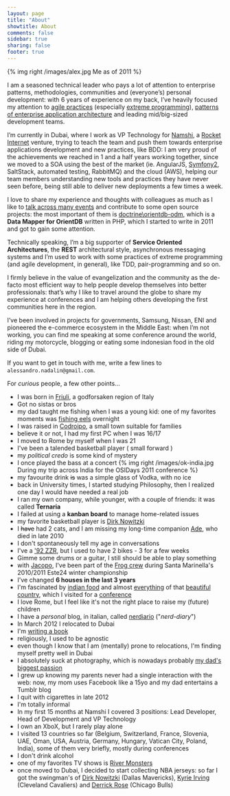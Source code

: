 ```yaml
---
layout: page
title: "About"
showtitle: About
comments: false
sidebar: true
sharing: false
footer: true
---
```


{% img right /images/alex.jpg Me as of 2011 %}

I am a seasoned technical leader who pays a lot of attention to enterprise patterns, methodologies, communities and (everyone’s) personal development: with 6 years of experience on my back, I’ve heavily focused my attention to [agile practices](http://agilemanifesto.org/) (especially [extreme programming](http://www.extremeprogramming.org/)), [patterns of enterprise application architecture](http://www.martinfowler.com/books/eaa.html) and leading mid/big-sized development teams.

I’m currently in Dubai, where I work as VP Technology for [Namshi](http://namshi.com), a [Rocket Internet](http://www.rocket-internet.de) venture, trying to teach the team and push them towards enterprise applications development and new practices, like BDD: I am very proud of the achievements we reached in 1 and a half years working together, since we moved to a SOA using the best of the market (ie. AngularJS, [Symfony2](http://www.symfony.com), SaltStack, automated testing, RabbitMQ) and the cloud (AWS), helping our team members understanding new tools and practices they have never seen before, being still able to deliver new deployments a few times a week.

I love to share my experience and
thoughts with colleagues as much as I like to 
[talk across many events](/conferences) and
contribute to some open source projects: the most important of them is
[doctrine\orientdb-odm](http://github.com/doctrine/orientdb-odm), which is a **Data Mapper for OrientDB**
written in PHP, which I started to write in 2011 and got to gain some attention.

Technically speaking, I’m a big supporter of **Service Oriented Architectures**, the **REST** architectural style, asynchronous messaging systems and I’m used to work with some practices of extreme programming (and agile development, in general), like TDD, pair-programming and so on.

I firmly believe in the value of evangelization and the community as the de-facto most efficient way to help people develop themselves into better professionals: that’s why I like to travel around the globe to share my experience at conferences and I am helping others developing the first communities here in the region.

I’ve been involved in projects for governments, Samsung, Nissan, ENI and pioneered the e-commerce ecosystem in the Middle East: when I’m not working, you can find me speaking at some conference around the world, riding my motorcycle, blogging or eating some indonesian food in the old side of Dubai.

If you want to get in touch with me, write a few lines to
`alessandro.nadalin@gmail.com`.

For *curious* people, a few other points...

* I was born in
[Friuli](http://maps.google.com/maps?q=san+vito+al+tagliamento&hl=en&ll=45.912944,12.854004&spn=4.448731,10.821533&sll=41.89052,12.494249&sspn=0.594988,1.352692&vpsrc=6&hnear=San+Vito+al+Tagliamento+Pordenone,+Friuli-Venezia+Giulia,+Italy&t=m&z=7),
a godforsaken region of Italy
* Got no sistas or bros
* my dad taught me fishing when I was a young kid: one of my favorites moments was [fishing eels](http://www.chicagoreader.com/imager/eel/b/original/7916914/ea87/Key_Ingredient_1966.jpg) overnight
* I was raised in [Codroipo](http://en.wikipedia.org/wiki/Codroipo),
a small town suitable for families
* believe it or not, I had my first PC when I was 16/17
* I moved to Rome by myself when I was 21
* I've been a talended basketball player ( small forward )
* my *political credo* is some kind of mystery
* I once played the bass at a concert {% img right /images/ok-india.jpg During my trip across India for the OSIDays 2011 conference %}
* my favourite drink ~~is~~ was a simple glass of Vodka, with no ice
* back in University times, I started studying Philosophy, then I realized one day
I would have needed a real job 
* I ran my own company, while younger, with a couple of friends: it was called
**Ternaria** 
* I failed at using a **kanban board** to manage home-related issues
* my favorite basketball player is [Dirk Nowitzki](http://en.wikipedia.org/wiki/Dirk_Nowitzki)
* I ~~have~~ had 2 cats, and I am missing my long-time companion
[Ade](http://www.odino.org/201/il-buio-nell-anima), who died in late 2010
* I don't spontaneously tell my age in conversations
* I've a ['92 ZZR](http://a4.sphotos.ak.fbcdn.net/hphotos-ak-snc3/15331_1230037001690_1552073836_615791_859041_n.jpg), but I used to have 2 bikes - 3 for a few weeks
* Gimme some drums or a guitar, I still should be able to play something 
* with [Jacopo](http://www.agiledevelopment.it/), I've been part of the 
[Frog crew](http://a1.sphotos.ak.fbcdn.net/hphotos-ak-snc6/179422_1744393780288_1552073836_1746666_5292395_n.jpg) during Santa Marinella's 2010/2011 Este24 winter championship
* I've changed **6 houses in the last 3 years**
* I'm fascinated by [indian food](http://a8.sphotos.ak.fbcdn.net/hphotos-ak-snc7/390052_2597546188565_1552073836_2665338_114963098_n.jpg) and almost
[everything](http://a3.sphotos.ak.fbcdn.net/hphotos-ak-snc7/319666_2596714327769_1552073836_2664926_1543548191_n.jpg)
of that [beautiful country](http://www.flickr.com/photos/alessandrolombardi/6438543299/in/set-72157628237175419),
which I visited for a [conference](http://2011.osidays.com/speakers)
* I love Rome, but I feel like it's not the right place to raise my (future) children
* I have a *personal* blog, in italian, called [nerdiario](http://www.nerdiario.it) ("*nerd-diary*")
* In March 2012 I relocated to Dubai
* I'm [writing a book](/so-yes-im-writing-a-book/)
* religiously, I used to be agnostic
* even though I know that I am (mentally) prone to relocations, I'm finding myself pretty well in Dubai
* I absolutely suck at photography, which is nowadays probably [my dad's biggest passion](http://www.flickr.com/people/franconadalin59/)
* I grew up knowing my parents never had a single interaction with the web: now, my mom uses Facebook like a 15yo and my dad entertains a Tumblr blog
* I quit with cigarettes in late 2012
* I'm totally informal
* In my first 15 months at Namshi I covered 3 positions: Lead Developer, Head of Development and VP Technology
* I own an XboX, but I rarely play alone
* I visited 13 countries so far (Belgium, Switzerland, France, Slovenia, UAE, Oman, USA, Austria, Germany, Hungary, Vatican City, Poland, India),
some of them very briefly, mostly during conferences
* I don't drink alcohol
* one of my favorites TV shows is [River Monsters](http://en.wikipedia.org/wiki/River_Monsters)
* once moved to Dubai, I decided to start collecting NBA jerseys: so far I got the swingman's of [Dirk Nowitzki](http://en.wikipedia.org/wiki/Dirk_Nowitzki) (Dallas Mavericks), [Kyrie Irving](http://en.wikipedia.org/wiki/Kyrie_Irving) (Cleveland Cavaliers) and [Derrick Rose](http://en.wikipedia.org/wiki/Derrick_Rose) (Chicago Bulls)